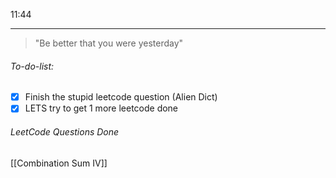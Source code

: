 11:44
- - -
> "Be better that you were yesterday"

###### To-do-list:
- [x] Finish the stupid leetcode question (Alien Dict)
- [x] LETS try to get 1 more leetcode done

###### LeetCode Questions Done
[[Combination Sum IV]]
